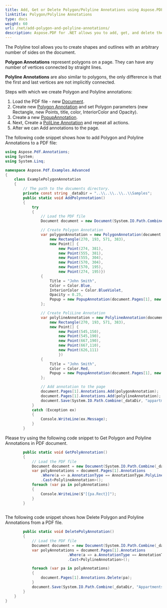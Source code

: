 ```yaml
---
title: Add, Get or Delete Polygon/Polyline Annotations using Aspose.PDF for .NET
linktitle: Polygon/Polyline Annotations
type: docs
weight: 60
url: /net/add-polygon-and-polyline-annotations/
description: Aspose.PDF for .NET allows you to add, get, and delete the polygon and polyline annotations from your PDF document.
---
```


The Polyline tool allows you to create shapes and outlines with an arbitrary number of sides on the document.

**Polygon Annotations** represent polygons on a page. They can have any number of vertices connected by straight lines.

**Polyline Annotations** are also similar to polygons, the only difference is that the first and last vertices are not implicitly connected.

Steps with which we create Polygon and Polyline annotations:

1. Load the PDF file - new [Document](https://apireference.aspose.com/pdf/net/aspose.pdf/document).
1. Create new [Polygon Annotation](https://apireference.aspose.com/pdf/net/aspose.pdf.annotations/polygonannotation) and set Polygon parameters (new Rectangle, new Points, title, color, InteriorColor and Opacity).
1. Create a new [PopupAnnotation](https://apireference.aspose.com/pdf/net/aspose.pdf.annotations/popupannotation/methods/index). 
1. Next, Create a [PoliLine Annotation](https://apireference.aspose.com/pdf/net/aspose.pdf.annotations/polylineannotation) and repeat all actions.
1. After we can Add annotations to the page.

The following code snippet shows how to add Polygon and Polyline Annotations to a PDF file:

```csharp
using Aspose.Pdf.Annotations;
using System;
using System.Linq;

namespace Aspose.Pdf.Examples.Advanced
{
    class ExamplePolygonAnnotation
    {
        // The path to the documents directory.
        private const string _dataDir = "..\\..\\..\\..\\Samples";        
        public static void AddPolynnotation()
        {
            try
            {
                // Load the PDF file
                Document document = new Document(System.IO.Path.Combine(_dataDir, "appartments.pdf"));

                // Create Polygon Annotation 
                var polygonAnnotation = new PolygonAnnotation(document.Pages[1],
                    new Rectangle(270, 193, 571, 383),
                    new Point[] {
                        new Point(274, 381),
                        new Point(555, 381),
                        new Point(555, 304),
                        new Point(570, 304),
                        new Point(570, 195),
                        new Point(274, 195)})
                { 
                    Title = "John Smith",
                    Color = Color.Blue,
                    InteriorColor = Color.BlueViolet,
                    Opacity = 0.25,
                    Popup = new PopupAnnotation(document.Pages[1], new Rectangle(842, 196, 1021, 338))
                };

                // Create PoliLine Annotation 
                var polylineAnnotation = new PolylineAnnotation(document.Pages[1],
                    new Rectangle(270, 193, 571, 383),
                    new Point[] {
                        new Point(545,150),
                        new Point(545,190),
                        new Point(667,190),
                        new Point(667,110),
                        new Point(626,111)
                        })
                {
                    Title = "John Smith",
                    Color = Color.Red,                                        
                    Popup = new PopupAnnotation(document.Pages[1], new Rectangle(842, 196, 1021, 338))
                };

                // Add annotation to the page 
                document.Pages[1].Annotations.Add(polygonAnnotation);
                document.Pages[1].Annotations.Add(polylineAnnotation);
                document.Save(System.IO.Path.Combine(_dataDir, "appartments_mod.pdf"));
            }
            catch (Exception ex)
            {
                Console.WriteLine(ex.Message);
            }
        }    
```

Please try using the following code snippet to Get Polygon and Polyline Annotations in PDF document.

```csharp
        public static void GetPolyAnnotation()
        {
            // Load the PDF file
            Document document = new Document(System.IO.Path.Combine(_dataDir, "Appartments_mod.pdf"));
            var polyAnnotations = document.Pages[1].Annotations
                .Where(a => a.AnnotationType == AnnotationType.PolyLine)
                .Cast<PolylineAnnotation>();
            foreach (var pa in polyAnnotations)
            {
                Console.WriteLine($"[{pa.Rect}]");
            }
        }        
        
```

The following code snippet shows how Delete Polygon and Polyline Annotations from a PDF file.

```csharp
        public static void DeletePolyAnnotation()
        {
            // Load the PDF file
            Document document = new Document(System.IO.Path.Combine(_dataDir, "Appartments_mod.pdf"));
            var polyAnnotations = document.Pages[1].Annotations
                            .Where(a => a.AnnotationType == AnnotationType.PolyLine)
                            .Cast<PolylineAnnotation>();

            foreach (var pa in polyAnnotations)
            {
                document.Pages[1].Annotations.Delete(pa);
            }
            document.Save(System.IO.Path.Combine(_dataDir, "Appartments_del.pdf"));
        }
    }
}
```
